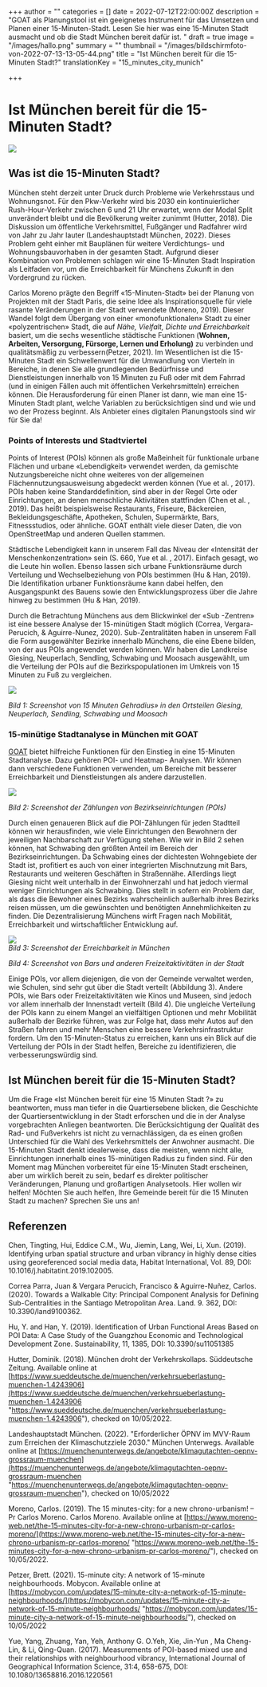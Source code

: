 +++
author = ""
categories = []
date = 2022-07-12T22:00:00Z
description = "GOAT als Planungstool ist ein geeignetes Instrument für das Umsetzen und Planen einer 15-Minuten-Stadt. Lesen Sie hier was eine 15-Minuten Stadt ausmacht und ob die Stadt München bereit dafür ist. "
draft = true
image = "/images/hallo.png"
summary = ""
thumbnail = "/images/bildschirmfoto-von-2022-07-13-13-05-44.png"
title = "Ist München bereit für die 15-Minuten Stadt?"
translationKey = "15_minutes_city_munich"

+++
# **Ist München bereit für die 15-Minuten Stadt?**

![](/images/bildschirmfoto-von-2022-07-13-11-37-39.png)

## **Was ist die 15-Minuten Stadt?**

München steht derzeit unter Druck durch Probleme wie Verkehrsstaus und Wohnungsnot. Für den Pkw-Verkehr wird bis 2030 ein kontinuierlicher Rush-Hour-Verkehr zwischen 6 und 21 Uhr erwartet, wenn der Modal Split unverändert bleibt und die Bevölkerung weiter zunimmt (Hutter, 2018). Die Diskussion um öffentliche Verkehrsmittel, Fußgänger und Radfahrer wird von Jahr zu Jahr lauter (Landeshauptstadt München, 2022). Dieses Problem geht einher mit Bauplänen für weitere Verdichtungs- und Wohnungsbauvorhaben in der gesamten Stadt. Aufgrund dieser Kombination von Problemen schlagen wir eine 15-Minuten Stadt Inspiration als Leitfaden vor, um die Erreichbarkeit für Münchens Zukunft in den Vordergrund zu rücken.

Carlos Moreno prägte den Begriff «15-Minuten-Stadt» bei der Planung von Projekten mit der Stadt Paris, die seine Idee als Inspirationsquelle für viele rasante Veränderungen in der Stadt verwendete (Moreno, 2019). Dieser Wandel folgt dem Übergang von einer «monofunktionalen» Stadt zu einer «polyzentrischen» Stadt, die auf _Nähe, Vielfalt, Dichte und Erreichbarkeit_ basiert, um die sechs wesentliche städtische Funktionen (**Wohnen, Arbeiten, Versorgung, Fürsorge, Lernen und Erholung)** zu verbinden und qualitätsmäßig zu verbessern(Petzer, 2021). Im Wesentlichen ist die 15-Minuten Stadt ein Schwellenwert für die Umwandlung von Vierteln in Bereiche, in denen Sie alle grundlegenden Bedürfnisse und Dienstleistungen innerhalb von 15 Minuten zu Fuß oder mit dem Fahrrad (und in einigen Fällen auch mit öffentlichen Verkehrsmitteln) erreichen können. Die Herausforderung für einen Planer ist dann, wie man eine 15-Minuten Stadt plant, welche Variablen zu berücksichtigen sind und wie und wo der Prozess beginnt. Als Anbieter eines digitalen Planungstools sind wir für Sie da!

### **Points of Interests und Stadtviertel**

Points of Interest (POIs) können als große Maßeinheit für funktionale urbane Flächen und urbane «Lebendigkeit» verwendet werden, da gemischte Nutzungsbereiche nicht ohne weiteres von der allgemeinen Flächennutzungsausweisung abgedeckt werden können (Yue et al. , 2017). POIs haben keine Standarddefinition, sind aber in der Regel Orte oder Einrichtungen, an denen menschliche Aktivitäten stattfinden (Chen et al. , 2019). Das heißt beispielsweise Restaurants, Friseure, Bäckereien, Bekleidungsgeschäfte, Apotheken, Schulen, Supermärkte, Bars, Fitnessstudios, oder ähnliche. GOAT enthält viele dieser Daten, die von OpenStreetMap und anderen Quellen stammen.

Städtische Lebendigkeit kann in unserem Fall das Niveau der «Intensität der Menschenkonzentration» sein (S. 660, Yue et al. , 2017). Einfach gesagt, wo die Leute hin wollen. Ebenso lassen sich urbane Funktionsräume durch Verteilung und Wechselbeziehung von POIs bestimmen (Hu & Han, 2019). Die Identifikation urbaner Funktionsräume kann dabei helfen, den Ausgangspunkt des Bauens sowie den Entwicklungsprozess über die Jahre hinweg zu bestimmen (Hu & Han, 2019).

Durch die Betrachtung Münchens aus dem Blickwinkel der «Sub -Zentren» ist eine bessere Analyse der 15-minütigen Stadt möglich (Correa, Vergara-Perucich, & Aguirre-Nunez, 2020). Sub-Zentralitäten haben in unserem Fall die Form ausgewählter Bezirke innerhalb Münchens, die eine Ebene bilden, von der aus POIs angewendet werden können. Wir haben die Landkreise Giesing, Neuperlach, Sendling, Schwabing und Moosach ausgewählt, um die Verteilung der POIs auf die Bezirkspopulationen im Umkreis von 15 Minuten zu Fuß zu vergleichen.

![](/images/bildschirmfoto-von-2022-07-13-11-37-52.png)

_Bild 1: Screenshot von 15 Minuten Gehradius» in den Ortsteilen Giesing, Neuperlach, Sendling, Schwabing und Moosach_

### 15-minütige Stadtanalyse in München mit GOAT

[GOAT](/goat/ "Was ist GOAT?") bietet hilfreiche Funktionen für den Einstieg in eine 15-Minuten Stadtanalyse. Dazu gehören POI- und Heatmap- Analysen. Wir können dann verschiedene Funktionen verwenden, um Bereiche mit besserer Erreichbarkeit und Dienstleistungen als andere darzustellen.

![](/images/bildschirmfoto-von-2022-07-13-11-38-13.png)

_Bild 2: Screenshot der Zählungen von Bezirkseinrichtungen (POIs)_

Durch einen genaueren Blick auf die POI-Zählungen für jeden Stadtteil können wir herausfinden, wie viele Einrichtungen den Bewohnern der jeweiligen Nachbarschaft zur Verfügung stehen. Wie wir in Bild 2 sehen können, hat Schwabing den größten Anteil im Bereich der Bezirkseinrichtungen. Da Schwabing eines der dichtesten Wohngebiete der Stadt ist, profitiert es auch von einer integrierten Mischnutzung mit Bars, Restaurants und weiteren Geschäften in Straßennähe. Allerdings liegt Giesing nicht weit unterhalb in der Einwohnerzahl und hat jedoch viermal weniger Einrichtungen als Schwabing. Dies stellt in sofern ein Problem dar, als dass die Bewohner eines Bezirks wahrscheinlich außerhalb ihres Bezirks reisen müssen, um die gewünschten und benötigten Annehmlichkeiten zu finden. Die Dezentralisierung Münchens wirft Fragen nach Mobilität, Erreichbarkeit und wirtschaftlicher Entwicklung auf.

![](/images/bildschirmfoto-von-2022-07-13-11-38-33.png)  
_Bild 3: Screenshot der Erreichbarkeit in München_

_Bild 4: Screenshot von Bars und anderen Freizeitaktivitäten in der Stadt_

Einige POIs, vor allem diejenigen, die von der Gemeinde verwaltet werden, wie Schulen, sind sehr gut über die Stadt verteilt (Abbildung 3). Andere POIs, wie Bars oder Freizeitaktivitäten wie Kinos und Museen, sind jedoch vor allem innerhalb der Innenstadt verteilt (Bild 4). Die ungleiche Verteilung der POIs kann zu einem Mangel an vielfältigen Optionen und mehr Mobilität außerhalb der Bezirke führen, was zur Folge hat, dass mehr Autos auf den Straßen fahren und mehr Menschen eine bessere Verkehrsinfrastruktur fordern. Um den 15-Minuten-Status zu erreichen, kann uns ein Blick auf die Verteilung der POIs in der Stadt helfen, Bereiche zu identifizieren, die verbesserungswürdig sind.

## Ist München bereit für die 15-Minuten Stadt?

Um die Frage «Ist München bereit für eine 15 Minuten Stadt ?» zu beantworten, muss man tiefer in die Quartiersebene blicken, die Geschichte der Quartiersentwicklung in der Stadt erforschen und die in der Analyse vorgebrachten Anliegen beantworten. Die Berücksichtigung der Qualität des Rad- und Fußverkehrs ist nicht zu vernachlässigen, da es einen großen Unterschied für die Wahl des Verkehrsmittels der Anwohner ausmacht. Die 15-Minuten Stadt denkt idealerweise, dass die meisten, wenn nicht alle, Einrichtungen innerhalb eines 15-minütigen Radius zu finden sind. Für den Moment mag München vorbereitet für eine 15-Minuten Stadt erscheinen, aber um wirklich bereit zu sein, bedarf es direkter politischer Veränderungen, Planung und großartigen Analysetools. Hier wollen wir helfen! Möchten Sie auch helfen, Ihre Gemeinde bereit für die 15 Minuten Stadt zu machen? Sprechen Sie uns an!

## **Referenzen**

Chen, Tingting, Hui, Eddice C.M., Wu, Jiemin, Lang, Wei, Li, Xun. (2019). Identifying urban spatial structure and urban vibrancy in highly dense cities using georeferenced social media data, Habitat International, Vol. 89, DOI: 10.1016/j.habitatint.2019.102005.

Correa Parra, Juan & Vergara Perucich, Francisco & Aguirre-Nuñez, Carlos. (2020). Towards a Walkable City: Principal Component Analysis for Defining Sub-Centralities in the Santiago Metropolitan Area. Land. 9. 362, DOI: 10.3390/land9100362.

Hu, Y. and Han, Y. (2019). Identification of Urban Functional Areas Based on POI Data: A Case Study of the Guangzhou Economic and Technological Development Zone. Sustainability, 11, 1385, DOI: 10.3390/su11051385

Hutter, Dominik. (2018). München droht der Verkehrskollaps. Süddeutsche Zeitung. Available online at [https://www.sueddeutsche.de/muenchen/verkehrsueberlastung-muenchen-1.4243906](https://www.sueddeutsche.de/muenchen/verkehrsueberlastung-muenchen-1.4243906 "https://www.sueddeutsche.de/muenchen/verkehrsueberlastung-muenchen-1.4243906"), checked on 10/05/2022.

Landeshauptstadt München. (2022). "Erforderlicher ÖPNV im MVV-Raum zum Erreichen der Klimaschutzziele 2030." München Unterwegs. Available online at [https://muenchenunterwegs.de/angebote/klimagutachten-oepnv-grossraum-muenchen](https://muenchenunterwegs.de/angebote/klimagutachten-oepnv-grossraum-muenchen "https://muenchenunterwegs.de/angebote/klimagutachten-oepnv-grossraum-muenchen"), checked on 10/05/2022

Moreno, Carlos. (2019). The 15 minutes-city: for a new chrono-urbanism! – Pr Carlos Moreno. Carlos Moreno. Available online at [https://www.moreno-web.net/the-15-minutes-city-for-a-new-chrono-urbanism-pr-carlos-moreno/](https://www.moreno-web.net/the-15-minutes-city-for-a-new-chrono-urbanism-pr-carlos-moreno/ "https://www.moreno-web.net/the-15-minutes-city-for-a-new-chrono-urbanism-pr-carlos-moreno/"), checked on 10/05/2022.

Petzer, Brett. (2021). 15-minute city: A network of 15-minute neighbourhoods. Mobycon. Available online at [https://mobycon.com/updates/15-minute-city-a-network-of-15-minute-neighbourhoods/](https://mobycon.com/updates/15-minute-city-a-network-of-15-minute-neighbourhoods/ "https://mobycon.com/updates/15-minute-city-a-network-of-15-minute-neighbourhoods/"), checked on 10/05/2022

Yue, Yang, Zhuang, Yan, Yeh, Anthony G. O.Yeh, Xie, Jin-Yun , Ma Cheng-Lin, & Li, Qing-Quan. (2017). Measurements of POI-based mixed use and their relationships with neighbourhood vibrancy, International Journal of Geographical Information Science, 31:4, 658-675, DOI: 10.1080/13658816.2016.1220561